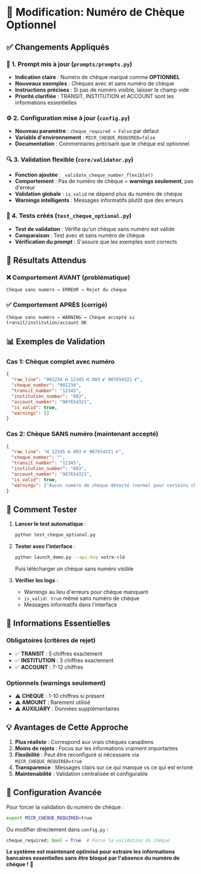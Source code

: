 # 🎯 Modification: Numéro de Chèque Optionnel

## ✅ Changements Appliqués

### 📝 1. Prompt mis à jour (`prompts/prompts.py`)
- **Indication claire** : Numéro de chèque marqué comme **OPTIONNEL**
- **Nouveaux exemples** : Chèques avec et sans numéro de chèque
- **Instructions précises** : Si pas de numéro visible, laisser le champ vide
- **Priorité clarifiée** : TRANSIT, INSTITUTION et ACCOUNT sont les informations essentielles

### ⚙️ 2. Configuration mise à jour (`config.py`)
- **Nouveau paramètre** : `cheque_required = False` par défaut
- **Variable d'environnement** : `MICR_CHEQUE_REQUIRED=false`
- **Documentation** : Commentaires précisant que le chèque est optionnel

### 🔍 3. Validation flexible (`core/validator.py`)
- **Fonction ajoutée** : `_validate_cheque_number_flexible()`
- **Comportement** : Pas de numéro de chèque = **warnings seulement**, pas d'erreur
- **Validation globale** : `is_valid` ne dépend plus du numéro de chèque
- **Warnings intelligents** : Messages informatifs plutôt que des erreurs

### 🧪 4. Tests créés (`test_cheque_optional.py`)
- **Test de validation** : Vérifie qu'un chèque sans numéro est valide
- **Comparaison** : Test avec et sans numéro de chèque
- **Vérification du prompt** : S'assure que les exemples sont corrects

## 🎯 Résultats Attendus

### ❌ Comportement AVANT (problématique)
```
Chèque sans numéro → ERREUR → Rejet du chèque
```

### ✅ Comportement APRÈS (corrigé)
```
Chèque sans numéro → WARNING → Chèque accepté si transit/institution/account OK
```

## 📊 Exemples de Validation

### Cas 1: Chèque complet avec numéro
```json
{
  "raw_line": "001234 ⑆ 12345 ⑆ 003 ⑈ 987654321 ⑈",
  "cheque_number": "001234",
  "transit_number": "12345",
  "institution_number": "003",
  "account_number": "987654321",
  "is_valid": true,
  "warnings": []
}
```

### Cas 2: Chèque SANS numéro (maintenant accepté)
```json
{
  "raw_line": "⑆ 12345 ⑆ 003 ⑈ 987654321 ⑈",
  "cheque_number": "",
  "transit_number": "12345",
  "institution_number": "003",
  "account_number": "987654321",
  "is_valid": true,
  "warnings": ["Aucun numéro de chèque détecté (normal pour certains chèques)"]
}
```

## 🚀 Comment Tester

1. **Lancer le test automatique** :
   ```bash
   python test_cheque_optional.py
   ```

2. **Tester avec l'interface** :
   ```bash
   python launch_demo.py --api-key votre-clé
   ```
   Puis télécharger un chèque sans numéro visible

3. **Vérifier les logs** :
   - Warnings au lieu d'erreurs pour chèque manquant
   - `is_valid: true` même sans numéro de chèque
   - Messages informatifs dans l'interface

## 🎯 Informations Essentielles

### Obligatoires (critères de rejet)
- ✅ **TRANSIT** : 5 chiffres exactement
- ✅ **INSTITUTION** : 3 chiffres exactement  
- ✅ **ACCOUNT** : 7-12 chiffres

### Optionnels (warnings seulement)
- ⚠️ **CHEQUE** : 1-10 chiffres si présent
- ⚠️ **AMOUNT** : Rarement utilisé
- ⚠️ **AUXILIARY** : Données supplémentaires

## 💡 Avantages de Cette Approche

1. **Plus réaliste** : Correspond aux vrais chèques canadiens
2. **Moins de rejets** : Focus sur les informations vraiment importantes
3. **Flexibilité** : Peut être reconfiguré si nécessaire via `MICR_CHEQUE_REQUIRED=true`
4. **Transparence** : Messages clairs sur ce qui manque vs ce qui est erroné
5. **Maintenabilité** : Validation centralisée et configurable

## 🔧 Configuration Avancée

Pour forcer la validation du numéro de chèque :
```bash
export MICR_CHEQUE_REQUIRED=true
```

Ou modifier directement dans `config.py` :
```python
cheque_required: bool = True  # Force la validation du chèque
```

**Le système est maintenant optimisé pour extraire les informations bancaires essentielles sans être bloqué par l'absence du numéro de chèque !** 🎯
